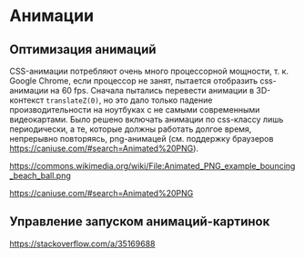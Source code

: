 # Анимации

## Оптимизация анимаций

CSS-анимации потребляют очень много процессорной мощности, т. к. Google Chrome, если процессор не занят, пытается отобразить css-анимации на 60 fps. Сначала пытались перевести анимации в 3D-контекст `translateZ(0)`, но это дало только падение производительности на ноутбуках с не самыми современными видеокартами. Было решено включать анимации по css-классу лишь периодически, а те, которые должны работать долгое время, непрерывно повторяясь, png-анимацей (см. поддержку браузеров https://caniuse.com/#search=Animated%20PNG).

https://commons.wikimedia.org/wiki/File:Animated_PNG_example_bouncing_beach_ball.png

https://caniuse.com/#search=Animated%20PNG


## Управление запуском анимаций-картинок

https://stackoverflow.com/a/35169688
